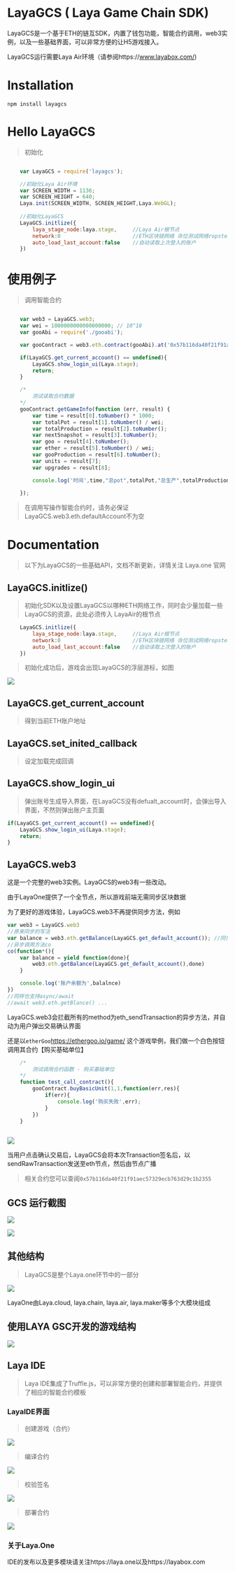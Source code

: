 # LayaGCS ( Laya Game Chain SDK)

LayaGCS是一个基于ETH的链互SDK，内置了钱包功能，智能合约调用，web3实例，以及一些基础界面，可以非常方便的让H5游戏接入。

LayaGCS运行需要Laya Air环境（请参阅https://www.layabox.com/)


# Installation

``npm install layagcs``


# Hello LayaGCS

> 初始化

```javascript

    var LayaGCS = require('layagcs');

    //初始化Laya Air环境
    var SCREEN_WIDTH = 1136;
	var SCREEN_HEIGHT = 640;
    Laya.init(SCREEN_WIDTH, SCREEN_HEIGHT,Laya.WebGL);
     
    //初始化LayaGCS
    LayaGCS.initlize({
        laya_stage_node:laya.stage,     //Laya Air根节点
        network:0                       //ETH区块链网络（0位测试网络ropstenTestNet , 1为正式网络MainNet)
        auto_load_last_account:false    //自动读取上次登入的账户
    })


```

# 使用例子

> 调用智能合约

```javascript

    var web3 = LayaGCS.web3;
	var wei = 1000000000000000000; // 10^18
	var gooAbi = require('./gooabi');

	var gooContract = web3.eth.contract(gooAbi).at('0x57b116da40f21f91aec57329ecb763d29c1b2355');

	if(LayaGCS.get_current_account() == undefined){
		LayaGCS.show_login_ui(Laya.stage);
		return;
	}

	/*
		测试读取合约数据
	*/	
	gooContract.getGameInfo(function (err, result) {
		var time = result[0].toNumber() * 1000;
		var totalPot = result[1].toNumber() / wei;
		var totalProduction = result[2].toNumber();
		var nextSnapshot = result[3].toNumber();
		var goo = result[4].toNumber();
		var ether = result[5].toNumber() / wei;
		var gooProduction = result[6].toNumber();
		var units = result[7];
		var upgrades = result[8];

		console.log('时间',time,"总pot",totalPot,"总生产",totalProduction,'下次快照',nextSnapshot,'Goo',goo,'Ether',ether.toFixed(8),'gooProduction',gooProduction)
		
	});


```

> 在调用写操作智能合约时，请务必保证LayaGCS.web3.eth.defaultAccount不为空





# Documentation

> 以下为LayaGCS的一些基础API，文档不断更新，详情关注 Laya.one 官网

## LayaGCS.initlize()

> 初始化SDK以及设置LayaGCS以哪种ETH网络工作，同时会少量加载一些LayaGCS的资源，此处必须传入 LayaAir的根节点

```javascript
    LayaGCS.initlize({
        laya_stage_node:laya.stage,     //Laya Air根节点
        network:0                       //ETH区块链网络（0位测试网络ropstenTestNet , 1为正式网络MainNet)
        auto_load_last_account:false    //自动读取上次登入的账户
    })
```

>初始化成功后，游戏会出现LayaGCS的浮层游标，如图

![](http://palu6iv0v.bkt.clouddn.com/laya_icon_play.gif)


## LayaGCS.get_current_account

> 得到当前ETH账户地址


## LayaGCS.set_inited_callback
> 设定加载完成回调

## LayaGCS.show_login_ui

> 弹出账号生成导入界面，在LayaGCS没有defualt_account时，会弹出导入界面，不然则弹出账户主页面

```javascript
if(LayaGCS.get_current_account() == undefined){
    LayaGCS.show_login_ui(Laya.stage);
    return;
}
```

## LayaGCS.web3

这是一个完整的web3实例。LayaGCS的web3有一些改动。

由于LayaOne提供了一个全节点，所以游戏前端无需同步区块数据

为了更好的游戏体验，LayaGCS.web3不再提供同步方法，例如

```javascript
var web3 = LayaGCS.web3
//原来同步的写法
var balance = web3.eth.getBalance(LayaGCS.get_default_account()); //同步的写法，LayaGCS不再支持
//异步调用方法co
co(function*(){
    var balance = yield function(done){
        web3.eth.getBalance(LayaGCS.get_default_account(),done)
    }

    console.log('账户余额为',balalnce)
})
//同样也支持async/await
//await web3.eth.getBlance() ...
```

LayaGCS.web3会拦截所有的method为eth_sendTransaction的异步方法，并自动为用户弹出交易确认界面



还是以``etherGoo``https://ethergoo.io/game/ 这个游戏举例，我们做一个白色按钮调用其合约【购买基础单位】

```javascript
    /*
		测试调用合约函数 - 购买基础单位
    */
    function test_call_contract(){
        gooContract.buyBasicUnit(1,1,function(err,res){
            if(err){
                console.log('购买失败',err);
            }
	    })
    }
	
```

![](http://palu6iv0v.bkt.clouddn.com/call_contract.gif)

当用户点击确认交易后，LayaGCS会将本次Transaction签名后，以sendRawTransaction发送至eth节点，然后由节点广播

> 相关合约您可以查阅``0x57b116da40f21f91aec57329ecb763d29c1b2355``



## GCS 运行截图

![](http://palu6iv0v.bkt.clouddn.com/UC20180620_140540.png)


![](http://palu6iv0v.bkt.clouddn.com/UC20180620_140626.png)


## 其他结构

> LayaGCS是整个Laya.one环节中的一部分

![](http://palu6iv0v.bkt.clouddn.com/UC20180620_125405.png)

LayaOne由Laya.cloud, laya.chain, laya.air, laya.maker等多个大模块组成


## 使用LAYA GSC开发的游戏结构

![](http://palu6iv0v.bkt.clouddn.com/UC20180620_125434.gif)



## Laya IDE

> Laya IDE集成了Truffle.js，可以非常方便的创建和部署智能合约，并提供了相应的智能合约模板

   
### LayaIDE界面

> 创建游戏（合约）

![](https://simg1.zhubaijia.com/UC20180604_154816.png)


> 编译合约

![](https://simg1.zhubaijia.com/UC20180604_160453.png)


> 校验签名

![](https://simg1.zhubaijia.com/UC20180604_160418.png)


> 部署合约

![](https://simg1.zhubaijia.com/UC20180604_161430.png)


### 关于Laya.One

IDE的发布以及更多模块请关注https://laya.one以及https://layabox.com
    
    




